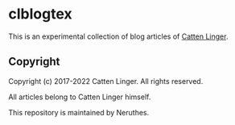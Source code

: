 # clblogtex

This is an experimental collection of blog articles of [Catten Linger](https://cattenlinger.github.io/).

## Copyright

Copyright (c) 2017-2022 Catten Linger. All rights reserved.

All articles belong to Catten Linger himself.

This repository is maintained by Neruthes.
